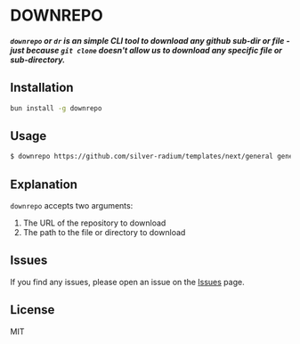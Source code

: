 # DOWNREPO

##### `downrepo` or `dr` is an simple CLI tool to download any github sub-dir or file - just because `git clone` doesn't allow us to download any specific file or sub-directory.

## Installation

```sh
bun install -g downrepo
```

## Usage

```sh
$ downrepo https://github.com/silver-radium/templates/next/general general
```

## Explanation

`downrepo` accepts two arguments:

1. The URL of the repository to download
2. The path to the file or directory to download

## Issues

If you find any issues, please open an issue on the [Issues](https://github.com/vgseven/downrepo/issues) page.

## License

MIT
